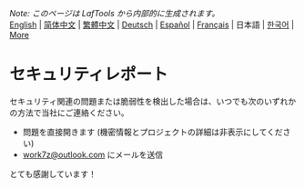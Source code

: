 <i>Note: このページは LafTools から内部的に生成されます。</i> <br/> [English](/docs/en_US)  |  [简体中文](/docs/zh_CN)  |  [繁體中文](/docs/zh_HK)  |  [Deutsch](/docs/de)  |  [Español](/docs/es)  |  [Français](/docs/fr)  |  日本語  |  [한국어](/docs/ko) | [More](/docs/) <br/>

# セキュリティレポート

セキュリティ関連の問題または脆弱性を検出した場合は、いつでも次のいずれかの方法で当社にご連絡ください。

- 問題を直接開きます (機密情報とプロジェクトの詳細は非表示にしてください)
- work7z@outlook.com にメールを送信

とても感謝しています！
